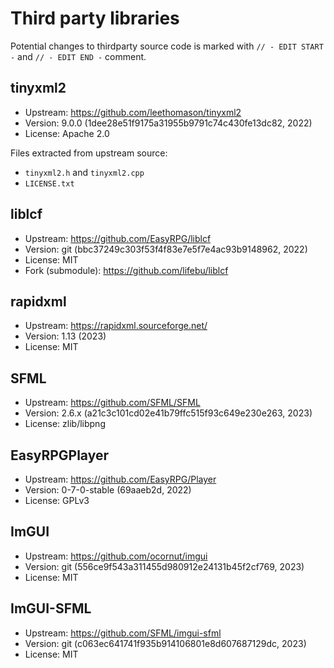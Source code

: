 # Third party libraries
Potential changes to thirdparty source code is marked with `// - EDIT START -` and `// - EDIT END -` comment.

## tinyxml2

- Upstream: https://github.com/leethomason/tinyxml2
- Version: 9.0.0 (1dee28e51f9175a31955b9791c74c430fe13dc82, 2022)
- License: Apache 2.0

Files extracted from upstream source:
- `tinyxml2.h` and `tinyxml2.cpp`
- `LICENSE.txt`

## liblcf

- Upstream: https://github.com/EasyRPG/liblcf
- Version: git (bbc37249c303f53f4f83e7e5f7e4ac93b9148962, 2022)
- License: MIT
- Fork (submodule): https://github.com/lifebu/liblcf

## rapidxml

- Upstream: https://rapidxml.sourceforge.net/
- Version: 1.13 (2023)
- License: MIT

## SFML

- Upstream: https://github.com/SFML/SFML
- Version: 2.6.x (a21c3c101cd02e41b79ffc515f93c649e230e263, 2023)
- License: zlib/libpng

## EasyRPGPlayer

- Upstream: https://github.com/EasyRPG/Player
- Version: 0-7-0-stable (69aaeb2d, 2022)
- License: GPLv3

## ImGUI

- Upstream: https://github.com/ocornut/imgui
- Version: git (556ce9f543a311455d980912e24131b45f2cf769, 2023)
- License: MIT

## ImGUI-SFML

- Upstream: https://github.com/SFML/imgui-sfml
- Version: git (c063ec641741f935b914106801e8d607687129dc, 2023)
- License: MIT